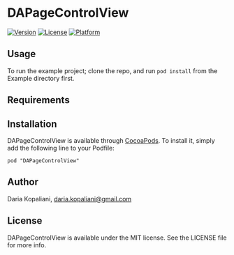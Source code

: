 # DAPageControlView

[![Version](https://img.shields.io/cocoapods/v/DAPageControlView.svg?style=flat)](http://cocoadocs.org/docsets/DAPageControlView)
[![License](https://img.shields.io/cocoapods/l/DAPageControlView.svg?style=flat)](http://cocoadocs.org/docsets/DAPageControlView)
[![Platform](https://img.shields.io/cocoapods/p/DAPageControlView.svg?style=flat)](http://cocoadocs.org/docsets/DAPageControlView)

## Usage

To run the example project; clone the repo, and run `pod install` from the Example directory first.

## Requirements

## Installation

DAPageControlView is available through [CocoaPods](http://cocoapods.org). To install
it, simply add the following line to your Podfile:

    pod "DAPageControlView"

## Author

Daria Kopaliani, daria.kopaliani@gmail.com

## License

DAPageControlView is available under the MIT license. See the LICENSE file for more info.

